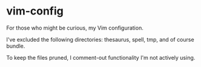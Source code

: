 vim-config
==========

For those who might be curious, my Vim configuration.

I've excluded the following directories: thesaurus, spell, tmp, and of course
bundle.

To keep the files pruned, I comment-out functionality I'm not actively using.


